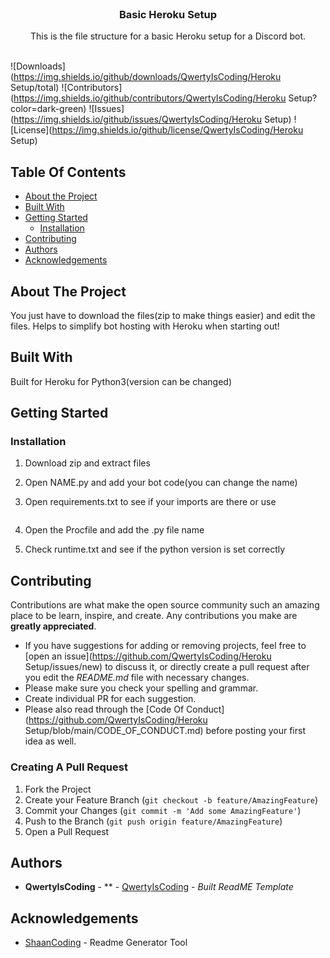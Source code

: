 <br/>
<p align="center">
  <h3 align="center">Basic Heroku Setup </h3>

  <p align="center">
    This is the file structure for a basic Heroku setup for a Discord bot. 
    <br/>
    <br/>
  </p>
</p>

![Downloads](https://img.shields.io/github/downloads/QwertyIsCoding/Heroku Setup/total) ![Contributors](https://img.shields.io/github/contributors/QwertyIsCoding/Heroku Setup?color=dark-green) ![Issues](https://img.shields.io/github/issues/QwertyIsCoding/Heroku Setup) ![License](https://img.shields.io/github/license/QwertyIsCoding/Heroku Setup) 

## Table Of Contents

* [About the Project](#about-the-project)
* [Built With](#built-with)
* [Getting Started](#getting-started)
  * [Installation](#installation)
* [Contributing](#contributing)
* [Authors](#authors)
* [Acknowledgements](#acknowledgements)

## About The Project

You just have to download the files(zip to make things easier) and edit the files. Helps to simplify bot hosting with Heroku when starting out!

## Built With

Built for Heroku for Python3(version can be changed)

## Getting Started


### Installation

1. Download zip and extract files

2. Open NAME.py and add your bot code(you can change the name)

3. Open requirements.txt to see if your imports are there or use 

```pip3 freeze requirements.txt
```

4. Open the Procfile and add the .py file name

5. Check runtime.txt and see if the python version is set correctly

## Contributing

Contributions are what make the open source community such an amazing place to be learn, inspire, and create. Any contributions you make are **greatly appreciated**.
* If you have suggestions for adding or removing projects, feel free to [open an issue](https://github.com/QwertyIsCoding/Heroku Setup/issues/new) to discuss it, or directly create a pull request after you edit the *README.md* file with necessary changes.
* Please make sure you check your spelling and grammar.
* Create individual PR for each suggestion.
* Please also read through the [Code Of Conduct](https://github.com/QwertyIsCoding/Heroku Setup/blob/main/CODE_OF_CONDUCT.md) before posting your first idea as well.

### Creating A Pull Request

1. Fork the Project
2. Create your Feature Branch (`git checkout -b feature/AmazingFeature`)
3. Commit your Changes (`git commit -m 'Add some AmazingFeature'`)
4. Push to the Branch (`git push origin feature/AmazingFeature`)
5. Open a Pull Request

## Authors

* **QwertyIsCoding** - ** - [QwertyIsCoding](https://github.com/ShaanCoding/) - *Built ReadME Template*

## Acknowledgements

* [ShaanCoding](https://github.com/ShaanCoding/) - Readme Generator Tool

